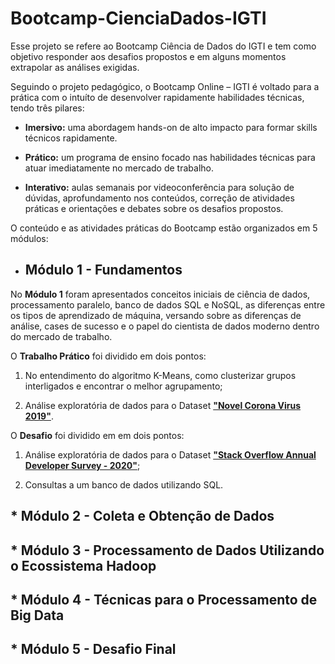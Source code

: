 # Bootcamp-CienciaDados-IGTI

Esse projeto se refere ao Bootcamp Ciência de Dados do IGTI e tem como objetivo responder aos desafios propostos e em alguns momentos extrapolar as análises exigidas. 

Seguindo o projeto pedagógico, o Bootcamp Online – IGTI é voltado para a prática com o intuíto de desenvolver rapidamente habilidades técnicas, tendo três pilares:

* **Imersivo:** uma abordagem hands-on de alto impacto para formar skills técnicos rapidamente.

* **Prático:** um programa de ensino focado nas habilidades técnicas para atuar imediatamente no mercado de trabalho.

* **Interativo:** aulas semanais por videoconferência para solução de dúvidas, aprofundamento nos conteúdos, correção de atividades práticas e orientações e debates sobre os desafios propostos.

O conteúdo e as atividades práticas do Bootcamp estão organizados em 5 módulos:

* ## **Módulo 1** - Fundamentos 

No **Módulo 1** foram apresentados conceitos iniciais de ciência de dados, processamento paralelo, banco de dados SQL e NoSQL, as diferenças entre os tipos de aprendizado de máquina, versando sobre as diferenças de análise, cases de sucesso e o papel do cientista de dados moderno dentro do mercado de trabalho.

O **Trabalho Prático** foi dividido em dois pontos: 

1. No entendimento do algoritmo K-Means, como clusterizar grupos interligados e encontrar o melhor agrupamento;

2. Análise exploratória de dados para o Dataset [**"Novel Corona Virus 2019"**](https://www.kaggle.com/sudalairajkumar/novel-corona-virus-2019-dataset?select=covid_19_data.csv).

O **Desafio** foi dividido em em dois pontos:

1. Análise exploratória de dados para o Dataset [**"Stack Overflow Annual Developer Survey - 2020"**](https://drive.google.com/file/d/1dfGerWeWkcyQ9GX9x20rdSGj7WtEpzBB/view?usp=sharing);

2. Consultas a um banco de dados utilizando SQL.

## * **Módulo 2** - Coleta e Obtenção de Dados 

## * **Módulo 3** - Processamento de Dados Utilizando o Ecossistema Hadoop

## * **Módulo 4** - Técnicas para o Processamento de Big Data

## * **Módulo 5** - Desafio Final


